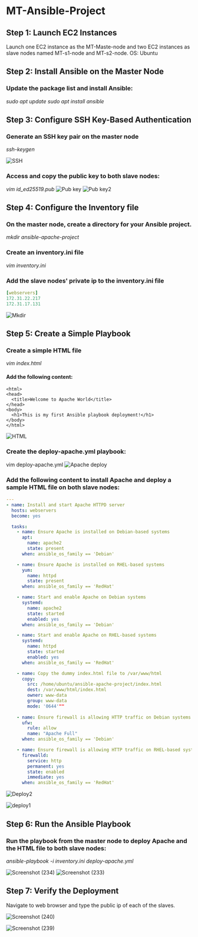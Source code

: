 # MT-Ansible-Project

## Step 1: Launch EC2 Instances
Launch one EC2 instance as the MT-Maste-node and two EC2 instances as slave nodes named MT-s1-node and MT-s2-node.
OS: Ubuntu

## Step 2: Install Ansible on the Master Node

### Update the package list and install Ansible:
_sudo apt update_
_sudo apt install ansible_

## Step 3: Configure SSH Key-Based Authentication
### Generate an SSH key pair on the master node
_ssh-keygen_

![SSH](https://github.com/user-attachments/assets/b83fa984-9981-4930-a3df-d1e7051b2b17)

### Access and copy the public key to both slave nodes:
_vim id_ed25519.pub_
![Pub key](https://github.com/user-attachments/assets/d9b15e1b-8969-4773-bc35-03d8f2ccb7f7)
![Pub key2](https://github.com/user-attachments/assets/7cb1f0dd-858d-44d5-9ced-c769d598cf64)

## Step 4: Configure the Inventory file
### On the master node, create a directory for your Ansible project.
_mkdir ansible-apache-project_

### Create an inventory.ini file
_vim inventory.ini_

### Add the slave nodes' private ip to the inventory.ini file
```yaml
[webservers]
172.31.22.217
172.31.17.131
```

![Mkdir](https://github.com/user-attachments/assets/38ed8924-ade8-4680-b2d6-e4a62d1968d8)


## Step 5: Create a Simple Playbook
### Create a simple HTML file
_vim index.html_

#### Add the following content:
```
<html>
<head>
  <title>Welcome to Apache World</title>
</head>
<body>
  <h1>This is my first Ansible playbook deployment!</h1>
</body>
</html>
```

![HTML](https://github.com/user-attachments/assets/39c52e33-97a4-4de0-8779-26272422e0ab)


### Create the deploy-apache.yml playbook:
vim deploy-apache.yml
![Apache deploy](https://github.com/user-attachments/assets/fc13b6cc-2ed5-46f2-a25f-9cd4e79ad873)


### Add the following content to install Apache and deploy a sample HTML file on both slave nodes:

```yaml
---
- name: Install and start Apache HTTPD server
  hosts: webservers
  become: yes

  tasks:
    - name: Ensure Apache is installed on Debian-based systems
      apt:
        name: apache2
        state: present
      when: ansible_os_family == 'Debian'

    - name: Ensure Apache is installed on RHEL-based systems
      yum:
        name: httpd
        state: present
      when: ansible_os_family == 'RedHat'

    - name: Start and enable Apache on Debian systems
      systemd:
        name: apache2
        state: started
        enabled: yes
      when: ansible_os_family == 'Debian'

    - name: Start and enable Apache on RHEL-based systems
      systemd:
        name: httpd
        state: started
        enabled: yes
      when: ansible_os_family == 'RedHat'

    - name: Copy the dummy index.html file to /var/www/html
      copy:
        src: /home/ubuntu/ansible-apache-project/index.html
        dest: /var/www/html/index.html
        owner: www-data
        group: www-data
        mode: '0644'""
                       
    - name: Ensure firewall is allowing HTTP traffic on Debian systems
      ufw:
        rule: allow
        name: "Apache Full"
      when: ansible_os_family == 'Debian'

    - name: Ensure firewall is allowing HTTP traffic on RHEL-based systems
      firewalld:
        service: http
        permanent: yes
        state: enabled
        immediate: yes
      when: ansible_os_family == 'RedHat'
```

![Deploy2](https://github.com/user-attachments/assets/cd68191c-27b5-4467-ad24-15f5e17c912f)

![deploy1](https://github.com/user-attachments/assets/4f93f355-6bb8-4c7b-a708-5e88e63d065e)

## Step 6: Run the Ansible Playbook
### Run the playbook from the master node to deploy Apache and the HTML file to both slave nodes:
_ansible-playbook -i inventory.ini deploy-apache.yml_

![Screenshot (234)](https://github.com/user-attachments/assets/e517bc39-e020-4291-b491-31bf21dff86e)
![Screenshot (233)](https://github.com/user-attachments/assets/0ef269a1-e148-4d82-810c-657019f9b377)



## Step 7: Verify the Deployment
Navigate to web browser and type the public ip of each of the slaves.

![Screenshot (240)](https://github.com/user-attachments/assets/2c5bfb93-4486-417f-83bd-066ad6a94bfa)

![Screenshot (239)](https://github.com/user-attachments/assets/53a47636-2442-4a90-802a-831f841bc7d9)



